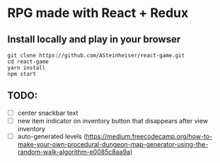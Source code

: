 # RPG made with React + Redux

## Install locally and play in your browser
```
git clone https://github.com/ASteinheiser/react-game.git
cd react-game
yarn install
npm start
```

## TODO:
- [ ] center snackbar text
- [ ] new item indicator on inventory button that disappears after view inventory
- [ ] auto-generated levels (https://medium.freecodecamp.org/how-to-make-your-own-procedural-dungeon-map-generator-using-the-random-walk-algorithm-e0085c8aa9a)
